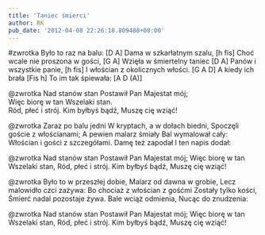 ```yaml
---
title: 'Taniec śmierci'
author: RK
pub_date: '2012-04-08 22:26:18.809488+00:00'
---
```


#zwrotka
Było to raz na balu:			[D A]
Dama w szkarłatnym szalu,		[h fis]
Choć wcale nie proszona w gości,	[G A]
Wzięła w śmiertelny taniec		[D A]
Panów i wszystkie panie,		[h fis]
I włościan z okolicznych włości.	[G A D]
A kiedy ich brała			[Fis h]
To im tak śpiewała:			[A D (A)]

@zwrotka
Nad stanów stan
Postawił Pan
Majestat mój;	
Więc biorę w tan
Wszelaki stan.	
Ród, płeć i strój.
Kim byłbyś bądź,
Muszę cię wziąć! 

@zwrotka
Zaraz po balu jedni
W kryptach, a w dołach biedni,
Spoczęli goście z włościanami;
A pewien malarz śmiały
Bal wymalował cały:
Włościan i gości z szczegółami.
Damę też zapodał
I ten napis dodał:

@zwrotka
Nad stanów stan
Postawił Pan
Majestat mój;
Więc biorę w tan
Wszelaki stan,
Ród, płeć i strój.
Kim byłbyś bądź,
Muszę cię wziąć!

@zwrotka
Było to w przeszłej dobie,
Malarz od dawna w grobie,
Lecz malowidło czci zażywa:
Bo chociaż z włościan z gośćmi
Zostały tylko kości,
Śmierć nadal pozostaje żywa.
Bale wciąż odmienia,
Nucąc do znudzenia:

@zwrotka
Nad stanów stan
Postawił Pan
Majestat mój;
Więc biorę w tan
Wszelaki stan,
Ród, płeć i strój.
Kim byłbyś bądź,
Muszę cię wziąć!